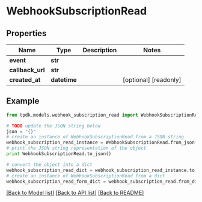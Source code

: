 # WebhookSubscriptionRead



## Properties
Name | Type | Description | Notes
------------ | ------------- | ------------- | -------------
**event** | **str** |  | 
**callback_url** | **str** |  | 
**created_at** | **datetime** |  | [optional] [readonly] 

## Example

```python
from tpdk.models.webhook_subscription_read import WebhookSubscriptionRead

# TODO update the JSON string below
json = "{}"
# create an instance of WebhookSubscriptionRead from a JSON string
webhook_subscription_read_instance = WebhookSubscriptionRead.from_json(json)
# print the JSON string representation of the object
print WebhookSubscriptionRead.to_json()

# convert the object into a dict
webhook_subscription_read_dict = webhook_subscription_read_instance.to_dict()
# create an instance of WebhookSubscriptionRead from a dict
webhook_subscription_read_form_dict = webhook_subscription_read.from_dict(webhook_subscription_read_dict)
```
[[Back to Model list]](../README.md#documentation-for-models) [[Back to API list]](../README.md#documentation-for-api-endpoints) [[Back to README]](../README.md)


